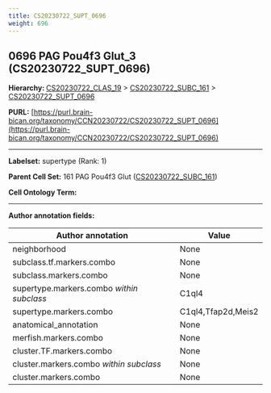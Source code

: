 ```yaml
---
title: CS20230722_SUPT_0696
weight: 696
---
```

## 0696 PAG Pou4f3 Glut_3 (CS20230722_SUPT_0696)
<b>Hierarchy: </b>
[CS20230722_CLAS_19](../CS20230722_CLAS_19) >
[CS20230722_SUBC_161](../CS20230722_SUBC_161) >
[CS20230722_SUPT_0696](../CS20230722_SUPT_0696)

**PURL:** [https://purl.brain-bican.org/taxonomy/CCN20230722/CS20230722_SUPT_0696](https://purl.brain-bican.org/taxonomy/CCN20230722/CS20230722_SUPT_0696)

---


**Labelset:** supertype (Rank: 1)

**Parent Cell Set:** 161 PAG Pou4f3 Glut ([CS20230722_SUBC_161](../CS20230722_SUBC_161))



**Cell Ontology Term:** 

[MARKER GENES.]: #


---

[TRANSFERRED ANNOTATIONS.]: #


[AUTHOR ANNOTATION FIELDS.]: #


**Author annotation fields:**

| Author annotation | Value |
|-------------------|-------|
|neighborhood|None|
|subclass.tf.markers.combo|None|
|subclass.markers.combo|None|
|supertype.markers.combo _within subclass_|C1ql4|
|supertype.markers.combo|C1ql4,Tfap2d,Meis2|
|anatomical_annotation|None|
|merfish.markers.combo|None|
|cluster.TF.markers.combo|None|
|cluster.markers.combo _within subclass_|None|
|cluster.markers.combo|None|
